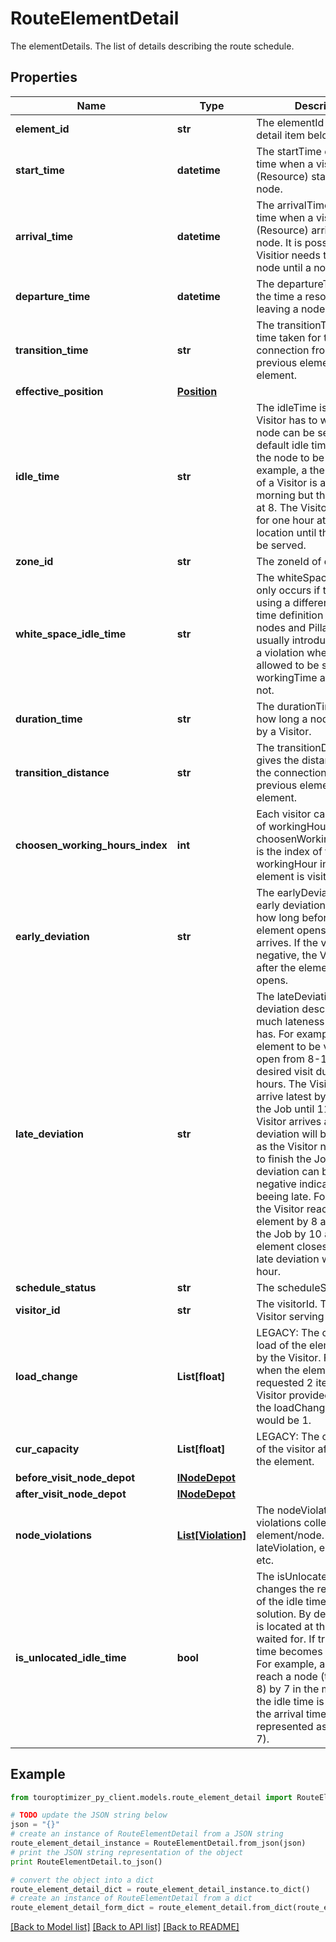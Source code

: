 # RouteElementDetail

The elementDetails. The list of details describing the route schedule.

## Properties

Name | Type | Description | Notes
------------ | ------------- | ------------- | -------------
**element_id** | **str** | The elementId that the detail item belongs to. | 
**start_time** | **datetime** | The startTime defines the time when a vistior (Resource) starts serving a node. | 
**arrival_time** | **datetime** | The arrivalTime defines the time when a vistior (Resource) arrives at a node. It is possible that a Visitior needs to idle at the node until a node opens. | 
**departure_time** | **datetime** | The departureTime defines the time a resource is leaving a node. | 
**transition_time** | **str** | The transitionTime gives the time taken for the connection from the previous element to this element. | 
**effective_position** | [**Position**](Position.md) |  | [optional] 
**idle_time** | **str** | The idleTime is the time the Visitor has to wait until a node can be served. By default idle time arrises at the node to be visited. For example, a the arrival time of a Visitor is at 7 in the morning but the node opens at 8. The Visitor has to wait for one hour at the node location until the node can be served. | 
**zone_id** | **str** | The zoneId of detail | 
**white_space_idle_time** | **str** | The whiteSpaceIdleTime only occurs if the Visitor is using a different reduction time definition for normal nodes and PillarNodes. It is usually introduced to avoid a violation where Pillars are allowed to be served before workingTime and Nodes are not. | [optional] 
**duration_time** | **str** | The durationTime defines how long a node is serverd by a Visitor. | 
**transition_distance** | **str** | The transitionDistance gives the distance taken for the connection from the previous element to this element. | 
**choosen_working_hours_index** | **int** | Each visitor can have a list of workingHours. The choosenWorkingHoursIndex is the index of the Visitors workingHour in which the element is visited. | [optional] 
**early_deviation** | **str** | The earlyDeviation. The early deviation describes how long before the element opens the Visitor arrives. If the value is negative, the Vistor arrives after the element already opens. | [optional] 
**late_deviation** | **str** | The lateDeviation. The late deviation describes how much lateness the Vistor has. For example, the element to be visited is open from 8-11 and the desired visit duration is 2 hours. The Visitor has to arrive latest by 9 to finish the Job until 11. If the Visitor arrives at 10 the late deviation will be one hour, as the Visitor needs till 12 to finish the Job. The late deviation can be also negative indicating not beeing late. For example if the Visitor reaches the element by 8 and finishes the Job by 10 and the element closes at 11 the late deviation will be -1 hour. | [optional] 
**schedule_status** | **str** | The scheduleStatus. | [optional] 
**visitor_id** | **str** | The visitorId. The id of the Visitor serving the element. | [optional] 
**load_change** | **List[float]** | LEGACY: The change of the load of the element caused by the Visitor. For example, when the element requested 2 items and the Visitor provided only 1 item the loadChange value would be 1. | [optional] 
**cur_capacity** | **List[float]** | LEGACY: The curCapacity of the visitor after visiting the element. | [optional] 
**before_visit_node_depot** | [**INodeDepot**](INodeDepot.md) |  | [optional] 
**after_visit_node_depot** | [**INodeDepot**](INodeDepot.md) |  | [optional] 
**node_violations** | [**List[Violation]**](Violation.md) | The nodeViolations. The violations collected at the element/node. For example, lateViolation, early violation etc. | [optional] 
**is_unlocated_idle_time** | **bool** | The isUnlocatedIdleTime changes the representation of the idle time in the solution. By default idle time is located at the node to be waited for. If true, the idle time becomes unlocated. For example, a Visitor can reach a node (that opens at 8) by 7 in the morning. If the idle time is unlocated, the arrival time  will be represented as 8 (instead of 7).  | [optional] 

## Example

```python
from touroptimizer_py_client.models.route_element_detail import RouteElementDetail

# TODO update the JSON string below
json = "{}"
# create an instance of RouteElementDetail from a JSON string
route_element_detail_instance = RouteElementDetail.from_json(json)
# print the JSON string representation of the object
print RouteElementDetail.to_json()

# convert the object into a dict
route_element_detail_dict = route_element_detail_instance.to_dict()
# create an instance of RouteElementDetail from a dict
route_element_detail_form_dict = route_element_detail.from_dict(route_element_detail_dict)
```
[[Back to Model list]](../README.md#documentation-for-models) [[Back to API list]](../README.md#documentation-for-api-endpoints) [[Back to README]](../README.md)


